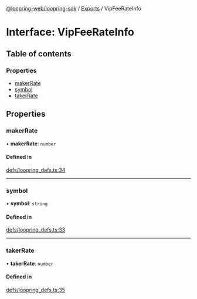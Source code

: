 [@loopring-web/loopring-sdk](../README.md) / [Exports](../modules.md) / VipFeeRateInfo

# Interface: VipFeeRateInfo

## Table of contents

### Properties

- [makerRate](VipFeeRateInfo.md#makerrate)
- [symbol](VipFeeRateInfo.md#symbol)
- [takerRate](VipFeeRateInfo.md#takerrate)

## Properties

### makerRate

• **makerRate**: `number`

#### Defined in

[defs/loopring_defs.ts:34](https://github.com/Loopring/loopring_sdk/blob/b7df545/src/defs/loopring_defs.ts#L34)

___

### symbol

• **symbol**: `string`

#### Defined in

[defs/loopring_defs.ts:33](https://github.com/Loopring/loopring_sdk/blob/b7df545/src/defs/loopring_defs.ts#L33)

___

### takerRate

• **takerRate**: `number`

#### Defined in

[defs/loopring_defs.ts:35](https://github.com/Loopring/loopring_sdk/blob/b7df545/src/defs/loopring_defs.ts#L35)
